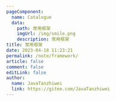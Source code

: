 ```yaml
---
pageComponent:
  name: Catalogue
  data:
    path: 常用框架
    imgUrl: /img/smile.png
    description: 常用框架
title: 常用框架
date: 2023-04-18 11:23:21
permalink: /note/framework/
article: false
comment: false
editLink: false
author: 
  name: JavaTanzhiwei
  link: https://gitee.com/JavaTanzhiwei
---
```

